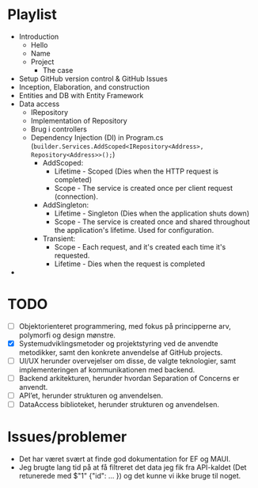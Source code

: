 # Playlist

- Introduction
  - Hello
  - Name
  - Project
    - The case
- Setup GitHub version control & GitHub Issues
- Inception, Elaboration, and construction
- Entities and DB with Entity Framework
- Data access
  - IRepository
  - Implementation of Repository
  - Brug i controllers
  - Dependency Injection (DI) in Program.cs (`builder.Services.AddScoped<IRepository<Address>, Repository<Address>>();`)
    - AddScoped:
      - Lifetime - Scoped (Dies when the HTTP request is completed)
      - Scope - The service is created once per client request (connection).
    - AddSingleton:
      - Lifetime - Singleton (Dies when the application shuts down)
      - Scope - The service is created once and shared throughout the application's lifetime. Used for configuration.
    - Transient:
      - Scope - Each request, and it's created each time it's requested.
      - Lifetime - Dies when the request is completed
-

# TODO

- [ ] Objektorienteret programmering, med fokus på principperne arv, polymorfi og design mønstre.
- [x] Systemudviklingsmetoder og projektstyring ved de anvendte metodikker, samt den konkrete anvendelse af GitHub projects.
- [ ] UI/UX herunder overvejelser om disse, de valgte teknologier, samt
      implementeringen af kommunikationen med backend.
- [ ] Backend arkitekturen, herunder hvordan Separation of Concerns er anvendt.
- [ ] API’et, herunder strukturen og anvendelsen.
- [ ] DataAccess biblioteket, herunder strukturen og anvendelsen.

# Issues/problemer

- Det har været svært at finde god dokumentation for EF og MAUI.
- Jeg brugte lang tid på at få filtreret det data jeg fik fra API-kaldet (Det retunerede med $"1" {"id": ... }) og det kunne vi ikke bruge til noget.
